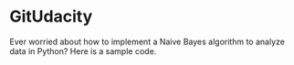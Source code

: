 # GitUdacity
Ever worried about how to implement a Naive Bayes algorithm to analyze data in Python?
Here is a sample code.

